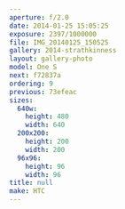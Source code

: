 ```yaml
---
aperture: f/2.0
date: 2014-01-25 15:05:25
exposure: 2397/1000000
file: IMG_20140125_150525
gallery: 2014-strathkinness
layout: gallery-photo
model: One S
next: f72837a
ordering: 9
previous: 73efeac
sizes:
  640w:
    height: 480
    width: 640
  200x200:
    height: 200
    width: 200
  96x96:
    height: 96
    width: 96
title: null
make: HTC
---
```

